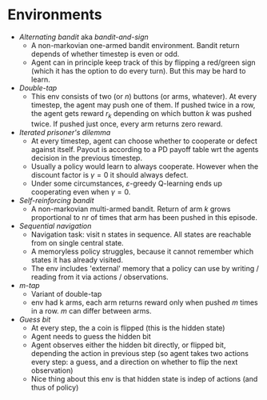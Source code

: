 # Environments

* *Alternating bandit* aka *bandit-and-sign*
  * A non-markovian one-armed bandit environment. Bandit return depends of whether timestep is even or odd.
  * Agent can in principle keep track of this by flipping a red/green sign (which it has the option to do every turn). But this may be hard to learn.
* *Double-tap*
  * This env consists of two (or $n$) buttons (or arms, whatever). At every timestep, the agent may push one of them. If pushed twice in a row, the agent gets reward $r_k$ depending on which button $k$ was pushed twice. If pushed just once, every arm returns zero reward.
* *Iterated prisoner's dilemma*
  * At every timestep, agent can choose whether to cooperate or defect against itself. Payout is according to a PD payoff table wrt the agents decision in the previous timestep.
  * Usually a policy would learn to always cooperate. However when the discount factor is $\gamma = 0$ it should always defect.
  * Under some circumstances, $\varepsilon$-greedy Q-learning ends up cooperating even when $\gamma = 0$.
* *Self-reinforcing bandit*
  * A non-markovian multi-armed bandit. Return of arm $k$ grows proportional to nr of times that arm has been pushed in this episode.
* *Sequential navigation*
  * Navigation task: visit n states in sequence. All states are reachable from on single central state.
  * A memoryless policy struggles, because it cannot remember which states it has already visited.
  * The env includes 'external' memory that a policy can use by writing / reading from it via actions / observations.
* *$m$-tap*
  * Variant of double-tap
  * env had k arms, each arm returns reward only when pushed $m$ times in a row. $m$ can differ between arms.
* *Guess bit*
  * At every step, the a coin is flipped (this is the hidden state)
  * Agent needs to guess the hidden bit
  * Agent observes either the hidden bit directly, or flipped bit, depending the action in previous step (so agent takes two actions every step: a guess, and a direction on whether to flip the next observation)
  * Nice thing about this env is that hidden state is indep of actions (and thus of policy)
